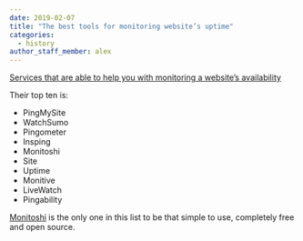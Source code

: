 ```yaml
---
date: 2019-02-07
title: "The best tools for monitoring website’s uptime"
categories:
  - history
author_staff_member: alex
---
```


[Services that are able to help you with monitoring a website’s availability](https://drudesk.com/blog/services-for-monitoring-website-availability)

Their top ten is:

* PingMySite
* WatchSumo
* Pingometer
* Insping
* Monitoshi
* Site
* Uptime
* Monitive
* LiveWatch
* Pingability

[Monitoshi](https://monitoshi.com/) is the only one in this list to be that simple to use, completely free and open source.

